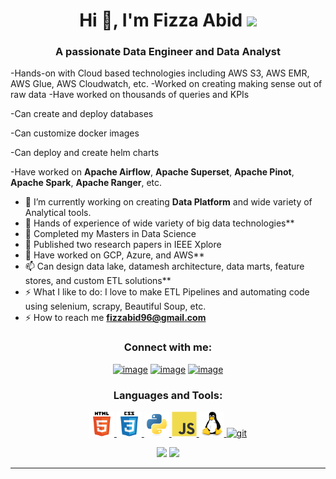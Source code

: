 <h1 align="center">Hi 👋, I'm Fizza Abid <img height="40" src="https://emoji.gg/assets/emoji/7333-parrotdance.gif"></h1>
<h3 align="center">A passionate Data Engineer and Data Analyst</h3>
-Hands-on with Cloud based technologies including AWS S3, AWS EMR, AWS Glue, AWS Cloudwatch, etc.
-Worked on creating making sense out of raw data
-Have worked on thousands of queries and KPIs
              
-Can create and deploy databases

-Can customize docker images 

-Can deploy and create helm charts

-Have worked on **Apache Airflow**, **Apache Superset**, **Apache Pinot**, **Apache Spark**, **Apache Ranger**, etc. 


- 🔭 I’m currently working on creating **Data Platform** and wide variety of Analytical tools.
- 🌱 Hands of experience of wide variety of big data technologies**
- 🌱 Completed my Masters in Data Science
- 🌱 Published two research papers in IEEE Xplore
- 👯 Have worked on GCP, Azure, and AWS**
- 📫 Can design data lake, datamesh architecture, data marts, feature stores, and custom ETL solutions**
- ⚡ What I like to do: I love to make ETL Pipelines and automating code using selenium, scrapy, Beautiful Soup, etc.
- ⚡ How to reach me **fizzabid96@gmail.com**


<h3 align="center">Connect with me:</h3>
<div align="center">

[![image](https://img.shields.io/badge/LinkedIn-0077B5?style=for-the-badge&logo=linkedin&logoColor=white)](https://www.linkedin.com/in/fizza-abid-839914b6/)
[![image](https://img.shields.io/badge/Medium-1DA1F2?style=for-the-badge&logo=twitter&logoColor=white)](https://medium.com/@fizzabid96)
[![image](https://img.shields.io/badge/Gmail-D14836?style=for-the-badge&logo=gmail&logoColor=white)](fizzabid96@gmail.com)
  
</div>

<h3 align="center">Languages and Tools:</h3>

<p align="center"> 
  <a href="https://www.w3.org/html/" target="_blank"> 
    <img src="https://raw.githubusercontent.com/devicons/devicon/master/icons/html5/html5-original-wordmark.svg" alt="html5" width="40" height="40"/> 
  </a>
  <a href="https://www.w3schools.com/css/" target="_blank"> 
    <img src="https://raw.githubusercontent.com/devicons/devicon/master/icons/css3/css3-original-wordmark.svg" alt="css3" width="40" height="40"/> 
  </a> 
  <a href="https://www.python.org" target="_blank"> 
    <img src="https://raw.githubusercontent.com/devicons/devicon/master/icons/python/python-original.svg" alt="python" width="40" height="40"/> 
  </a>  
  <a href="https://developer.mozilla.org/en-US/docs/Web/JavaScript" target="_blank"> 
    <img src="https://raw.githubusercontent.com/devicons/devicon/master/icons/javascript/javascript-original.svg" alt="javascript" width="40" height="40"/> 
  </a> 
  <a href="https://www.linux.org/" target="_blank"> 
    <img src="https://raw.githubusercontent.com/devicons/devicon/master/icons/linux/linux-original.svg" alt="linux" width="40" height="40"/> 
  </a> 
  <a href="https://git-scm.com/" target="_blank"> 
    <img src="https://www.vectorlogo.zone/logos/git-scm/git-scm-icon.svg" alt="git" width="40" height="40"/> 
  </a>
</p>

<p align= "center">
  <img height= "150" src="https://github-readme-stats.vercel.app/api?username=BrantLauro&theme=react&show_icons=true&include_all_commits=true" />
  <img height= "150" src="https://github-readme-stats.vercel.app/api/top-langs/?username=BrantLauro&theme=react&layout=compact" />
</p>

------

